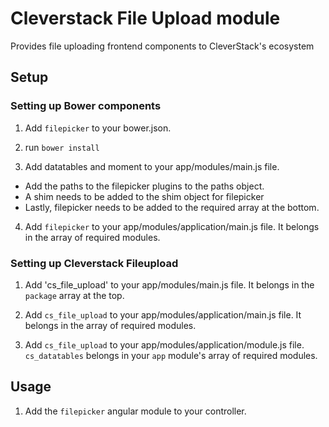 # Cleverstack File Upload module

Provides file uploading frontend components to CleverStack's ecosystem

## Setup

### Setting up Bower components
1. Add `filepicker` to your bower.json.

2. run `bower install`

3. Add datatables and moment to your app/modules/main.js file.
 - Add the paths to the filepicker plugins to the paths object.
 - A shim needs to be added to the shim object for filepicker
 - Lastly, filepicker needs to be added to the required array at the bottom.

4. Add `filepicker` to your app/modules/application/main.js file. It belongs in the array of required modules.

### Setting up Cleverstack Fileupload
1. Add 'cs_file_upload' to your app/modules/main.js file.
It belongs in the `package` array at the top.

2. Add `cs_file_upload` to your app/modules/application/main.js file.
It belongs in the array of required modules.

3. Add `cs_file_upload` to your app/modules/application/module.js file.
`cs_datatables` belongs in your `app` module's array of required modules.

## Usage
1. Add the `filepicker` angular module to your controller.
